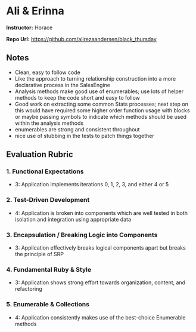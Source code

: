 # Ali & Erinna

**Instructor:** Horace

**Repo Url:** https://github.com/alirezaandersen/black_thursday

## Notes

* Clean, easy to follow code
* Like the approach to turning relationship construction into a more declarative process
in the SalesEngine
* Analysis methods make good use of enumerables; use lots of helper methods to keep the
code short and easy to follow
* Good work on extracting some common Stats processes; next step on this would have required
some higher order function usage with blocks or maybe passing symbols to indicate which methods
should be used within the analysis methods
* enumerables are strong and consistent throughout
* nice use of stubbing in the tests to patch things together

## Evaluation Rubric

### 1. Functional Expectations

* 3: Application implements iterations 0, 1, 2, 3, and either 4 or 5

### 2. Test-Driven Development

* 4: Application is broken into components which are well tested in both isolation and integration using appropriate data

### 3. Encapsulation / Breaking Logic into Components

* 3: Application effectively breaks logical components apart but breaks the principle of SRP

### 4. Fundamental Ruby & Style

* 3:  Application shows strong effort towards organization, content, and refactoring

### 5. Enumerable & Collections

* 4: Application consistently makes use of the best-choice Enumerable methods
